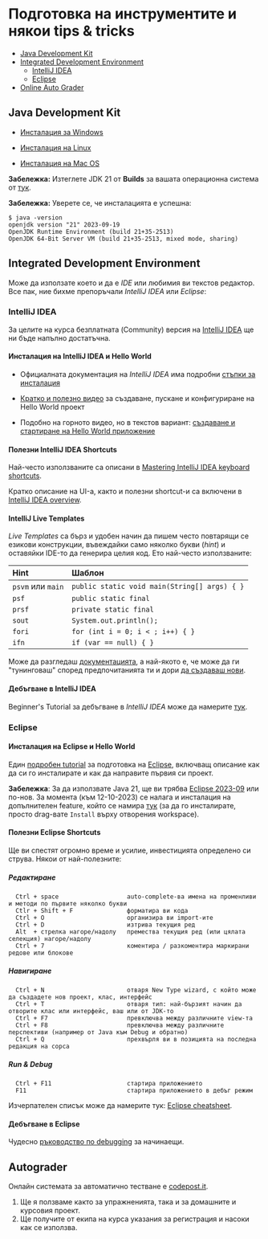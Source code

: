 # Подготовка на инструментите и някои tips & tricks

- [Java Development Kit](#java-development-kit)
- [Integrated Development Environment](#integrated-development-environment)
    - [IntelliJ IDEA](#intellij-idea)
    - [Eclipse](#eclipse)
- [Online Auto Grader](#autograder)

## Java Development Kit

- [Инсталация за Windows](https://docs.oracle.com/en/java/javase/21/install/installation-jdk-microsoft-windows-platforms.html#GUID-DAF345BA-B3E7-4CF2-B87A-B6662D691840)

- [Инсталация на Linux](https://docs.oracle.com/en/java/javase/21/install/installation-jdk-linux-platforms.html#GUID-A35B89D1-7EBB-4463-B293-55C8E9713357)

- [Инсталация на Mac OS](https://docs.oracle.com/en/java/javase/21/install/installation-jdk-macos.html#GUID-EB197354-E07E-4C6A-8AF6-642E23241D39)

**Забележка:** Изтеглете JDK 21 от **Builds** за вашата операционна система от [тук](
https://jdk.java.net/21).

**Забележка:** Уверете се, че инсталацията е успешна:

```console
$ java -version
openjdk version "21" 2023-09-19
OpenJDK Runtime Environment (build 21+35-2513)
OpenJDK 64-Bit Server VM (build 21+35-2513, mixed mode, sharing)
```

## Integrated Development Environment

Може да използате което и да е _IDE_ или любимия ви текстов редактор. Все пак, ние бихме препоръчали _IntelliJ IDEA_ или _Eclipse_:

### IntelliJ IDEA

За целите на курса безплатната (Community) версия на [IntelliJ IDEA](https://www.jetbrains.com/idea/download/) ще ни бъде напълно достатъчна.

#### Инсталация на IntelliJ IDEA и Hello World

- Официалната документация на _IntelliJ IDEA_ има подробни [стъпки за инсталация](https://www.jetbrains.com/help/idea/installation-guide.html)

- [Кратко и полезно видео](https://www.youtube.com/watch?time_continue=245&v=c0efB_CKOYo) за създаване, пускане и конфигуриране на Hello World проект

- Подобно на горното видео, но в текстов вариант: [създаване и стартиране на Hello World приложение](https://www.jetbrains.com/help/idea/creating-and-running-your-first-java-application.html)

#### Полезни IntelliJ IDEA Shortcuts

Най-често използваните са описани в [Mastering IntelliJ IDEA keyboard shortcuts](https://www.jetbrains.com/help/idea/mastering-keyboard-shortcuts.html#d1746384e89).

Кратко описание на UI-а, както и полезни shortcut-и са включени в [IntelliJ IDEA overview](https://www.jetbrains.com/help/idea/discover-intellij-idea.html).

#### IntelliJ Live Templates

*Live Templates* са бърз и удобен начин да пишем често повтарящи се езикови конструкции, въвеждайки само няколко букви (*hint*) и оставяйки IDE-то да генерира целия код. Ето най-често използваните:

| Hint              | Шаблон                                       |
| :---------------- | :------------------------------------------- |
| `psvm` или `main` | `public static void main(String[] args) { }` |
| `psf`             | `public static final `                       |
| `prsf`            | `private static final `                      |
| `sout`            | `System.out.println();`                      |
| `fori`            | `for (int i = 0; i < ; i++) { }`             |
| `ifn`             | `if (var == null) { }`                       |

Може да разгледаш [документацията](https://www.jetbrains.com/help/idea/using-live-templates.html), а най-якото е, че може да ги "тунинговаш" според предпочитанията ти и дори [да създаваш нови](https://www.jetbrains.com/help/idea/creating-and-editing-live-templates.html).

#### Дебъгване в IntelliJ IDEA

Beginner's Tutorial за дебъгване в _IntelliJ IDEA_ може да намерите [тук](https://www.jetbrains.com/help/idea/debugging-your-first-java-application.html).

### Eclipse

#### Инсталация на Eclipse и Hello World

Един [подробен tutorial](https://www.vogella.com/tutorials/Eclipse/article.html) за подготовка на [Eclipse](https://www.eclipse.org/downloads/eclipse-packages/), включващ описание как да си го инсталирате и как да направите първия си проект.

**Забележка**: За да използвате Java 21, ще ви трябва [Eclipse 2023-09](https://www.eclipse.org/downloads/) или по-нов. За момента (към 12-10-2023) се налага и инсталация на допълнителен feature, който се намира [тук](https://marketplace.eclipse.org/content/java-21-support-eclipse-2023-09-429) (за да го инсталирате, просто drag-вате `Install` върху отворения workspace).

#### Полезни Eclipse Shortcuts

Ще ви спестят огромно време и усилие, инвестицията определено си струва.
Някои от най-полезните:

##### Редактиране

      Ctrl + space                   auto-complete-ва имена на променливи и методи по първите няколко букви
      Ctlr + Shift + F               форматира ви кода
      Ctrl + O                       организира ви import-ите
      Ctrl + D                       изтрива текущия ред
      Alt  + стрелка нагоре/надолу   премества текущия ред (или цялата селекция) нагоре/надолу
      Ctrl + 7                       коментира / разкоментира маркирани редове или блокове

##### Навигиране

      Ctrl + N                       oтваря New Type wizard, с който може да създадете нов проект, клас, интерфейс
      Ctrl + T                       oтваря тип: най-бързият начин да отворите клас или интерфейс, ваш или от JDK-то
      Ctrl + F7                      превключва между различните view-та
      Ctrl + F8                      превключва между различните перспективи (например от Java към Debug и обратно)
      Ctrl + Q                       прехвърля ви в позицията на последна редакция на сорса

##### Run & Debug

      Ctrl + F11                     стартира приложението
      F11                            стартира приложението в дебъг режим

Изчерпателен списък може да намерите тук: [Eclipse cheatsheet](https://github.com/pellaton/eclipse-cheatsheet).

#### Дебъгване в Eclipse

Чудесно [ръководство по debugging](https://www.eclipse.org/community/eclipse_newsletter/2017/june/article1.php) за начинаещи.

## Autograder

Онлайн системата за автоматично тестване e [codepost.it](https://codepost.io/).

1. Ще я ползваме както за упражненията, така и за домашните и курсовия проект.
2. Ще получите от екипа на курса указания за регистрация и насоки как се използва.
